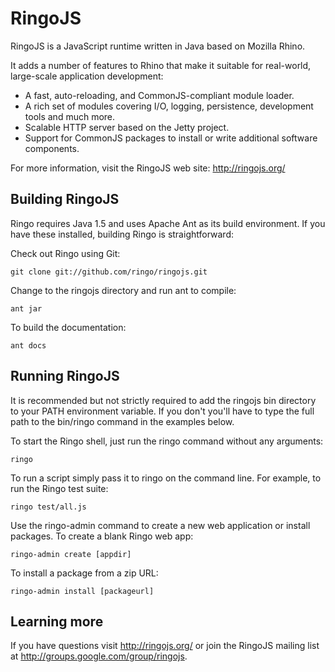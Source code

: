 RingoJS
=======

RingoJS is a JavaScript runtime written in Java based on Mozilla Rhino.

It adds a number of features to Rhino that make it suitable for real-world,
large-scale application development:

  * A fast, auto-reloading, and CommonJS-compliant module loader.
  * A rich set of modules covering I/O, logging, persistence, development tools
    and much more.
  * Scalable HTTP server based on the Jetty project.
  * Support for CommonJS packages to install or write additional software
    components.

For more information, visit the RingoJS web site: <http://ringojs.org/>

Building RingoJS
----------------

Ringo requires Java 1.5 and uses Apache Ant as its build environment. If you
have these installed, building Ringo is straightforward:

Check out Ringo using Git:

    git clone git://github.com/ringo/ringojs.git

Change to the ringojs directory and run ant to compile:

    ant jar

To build the documentation:

    ant docs

Running RingoJS
---------------

It is recommended but not strictly required to add the ringojs bin directory to
your PATH environment variable. If you don't you'll have to type the full path
to the bin/ringo command in the examples below.

To start the Ringo shell, just run the ringo command without any arguments:

    ringo

To run a script simply pass it to ringo on the command line. For example,
to run the Ringo test suite:

    ringo test/all.js

Use the ringo-admin command to create a new web application or install
packages. To create a blank Ringo web app:

    ringo-admin create [appdir]

To install a package from a zip URL:

    ringo-admin install [packageurl]

Learning more
-------------

If you have questions visit <http://ringojs.org/> or join the RingoJS mailing
list at <http://groups.google.com/group/ringojs>.
